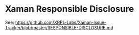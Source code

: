 # Xaman Responsible Disclosure

See:
https://github.com/XRPL-Labs/Xaman-Issue-Tracker/blob/master/RESPONSIBLE-DISCLOSURE.md
